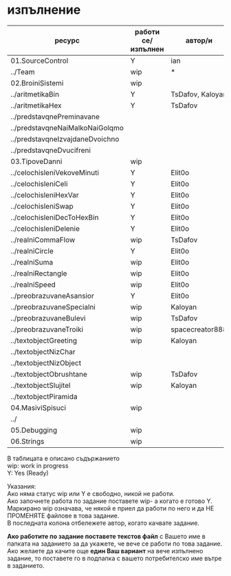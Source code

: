 # изпълнение

| ресурс | работи се/изпълнен | автор/и |
| - | - |-|
| 01.SourceControl | Y | ian |
| ../Team | wip | * |
| 02.BroiniSistemi |wip|
|../aritmetikaBin| Y | TsDafov, Kaloyan |
|../aritmetikaHex| Y | TsDafov |
|../predstavqnePreminavane
|../predstavqneNaiMalkoNaiGolqmo
|../predstavqneIzvajdaneDvoichno
|../predstavqneDvucifreni
| 03.TipoveDanni|wip
|../celochisleniVekoveMinuti| Y | Elit0o |
|../celochisleniCeli| Y | Elit0o |
|../celochisleniHexVar| Y | Elit0o |
|../celochisleniSwap| Y | Elit0o |
|../celochisleniDecToHexBin| Y | Elit0o |
|../celochisleniDelenie| Y | Elit0o |
|../realniCommaFlow| wip | TsDafov
|../realniCircle| Y | Elit0o |
|../realniSuma| wip | Elit0o
|../realniRectangle| wip | Elit0o
|../realniSpeed| wip | Elit0o
|../preobrazuvaneAsansior| Y | Elit0o |
|../preobrazuvaneSpecialni| wip| Kaloyan |
|../preobrazuvaneBulevi| wip | TsDafov
|../preobrazuvaneTroiki| wip | spacecreator888
|../textobjectGreeting| wip| Kaloyan |
|../textobjectNizChar|
|../textobjectNizObject|
|../textobjectObrushtane| wip | TsDafov
|../textobjectSlujitel| wip | Kaloyan |
|../textobjectPiramida|
| 04.MasiviSpisuci|wip
|../
| 05.Debugging|wip
| 06.Strings|wip






В таблицата е описано съдържанието  
wip: work in progress  
Y: Yes (Ready)  

 Указания:   
 Ако няма статус wip или Y е свободно, никой не работи.  
 Ако започнете работа по задание поставете wip- а когато е готово Y.   
 Маркирано wip означава, че някой е приел да работи по него и да НЕ ПРОМЕНЯТЕ файлове в това задание.  
 В последната колона отбележете автор, когато качвате задание.
 
 
 **Ако работите по задание поставете текстов файл** с Вашето име в папката на заданието за да укажете, че вече се работи по това задание.    
 Ако желаете да качите още **един Ваш вариант** на вече изпълнено задание, то поставете го в подпапка с вашето потребителско име вътре в заданието.
 
 
 
 



